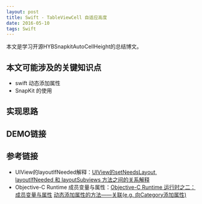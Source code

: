 ```yaml
---
layout: post
title: Swift - TableViewCell 自适应高度
date: 2016-05-10
tags: Swift
---
```



本文是学习开源HYBSnapkitAutoCellHeight的总结博文。

## 本文可能涉及的关键知识点

* swift 动态添加属性
* SnapKit 的使用

## 实现思路

## DEMO链接

## 参考链接
* UIView的layoutIfNeeded解释：[UIView的setNeedsLayout, layoutIfNeeded 和 layoutSubviews 方法之间的关系解释](http://blog.csdn.net/meegomeego/article/details/39890385)
* Objective-C Runtime 成员变量与属性：[Objective-C Runtime 运行时之二：成员变量与属性](http://blog.jobbole.com/79570/)  [动态添加属性的方法——关联(e.g. 向Category添加属性)](http://www.cnblogs.com/wengzilin/p/4331685.html?utm_source=tuicool)